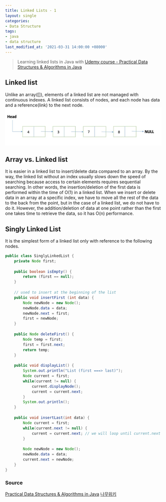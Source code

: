 ```yaml
---
title: Linked Lists - 1
layout: single
categories:
- Data Structure
tags:
- java
- data structure
last_modified_at: '2021-03-31 14:00:00 +08000'
---
```


> Learning linked lists in Java with [Udemy course - Practical Data Structures & Algorithms in Java](https://www.udemy.com/course/practical-data-structures-algorithms-in-java/)

## Linked list

Unlike an array([]), elements of a linked list are not managed with continuous indexes. A linked list consists of nodes, and each node has data and a reference(link) to the next node. 
![Linked list](/assets/images/linked-list.JPG)

## Array vs. Linked list
It is easier in a linked list to insert/delete data compared to an array. By the way, the linked list without an index usually slows down the speed of searching because access to certain elements requires sequential searching. In other words, the insertion/deletion of the first data is performed within the time of O(1) in a linked list. When we insert or delete data in an array at a specific index, we have to move all the rest of the data to the back from the point, but in the case of a linked list, we do not have to do it. However, the addition/deletion of data at one point rather than the first one takes time to retrieve the data, so it has O(n) performance.

## Singly Linked List
It is the simplest form of a linked list only with reference to the following nodes.
```java
public class SinglyLinkedList {
	private Node first;

	public boolean isEmpty() {
		return (first == null);
	}
	
	// used to insert at the beginning of the list
	public void insertFirst (int data) {
		Node newNode = new Node();
		newNode.data = data;
		newNode.next = first;
		first = newNode;
	}
	
	public Node deleteFirst() {
		Node temp = first;
		first = first.next;
		return temp;
	}
	
	public void displayList() {
		System.out.println("List (first ===> last)");
		Node current = first;
		while(current != null) {
			current.displayNode();
			current = current.next;
		}
		System.out.println();
	}
	
	public void insertLast(int data) {
		Node current = first;
		while(current.next != null) {
			current = current.next; // we will loop until current.next is null
		}
		
		Node newNode = new Node();
		newNode.data = data;
		current.next = newNode;
	}
}
```

### Source
[Practical Data Structures & Algorithms in Java](https://www.udemy.com/course/practical-data-structures-algorithms-in-java/)
[나무위키](https://namu.wiki/w/%EC%97%B0%EA%B2%B0%20%EB%A6%AC%EC%8A%A4%ED%8A%B8)
